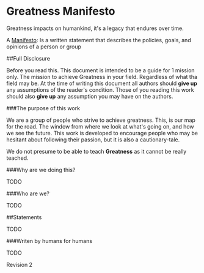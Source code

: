 # Greatness Manifesto

Greatness impacts on humankind, it's a legacy that endures over time.

A [Manifesto](http://www.merriam-webster.com/dictionary/manifesto): Is a written statement that describes the policies, goals, and opinions of a person or group

##Full Disclosure

Before you read this. This document is intended to be a guide for 1 mission only. The mission to achieve Greatness in your field. Regardless of what tha field may be. At the time of writing this document all authors should **give up** any assumptions of the reader's condition. Those of you reading this work should also **give up** any assumption you may have on the authors. 

###The purpose of this work

We are a group of people who strive to achieve greatness. This, is our map for the road. The window from where we look at what's going on, and how we see the future. This work is developed to encourage people who may be hesitant about following their passion, but it is also a cautionary-tale.

We do not presume to be able to teach **Greatness** as it cannot be really teached.

###Why are we doing this?

TODO

###Who are we?

TODO

##Statements

TODO

###Writen by humans for humans

TODO


Revision 2
